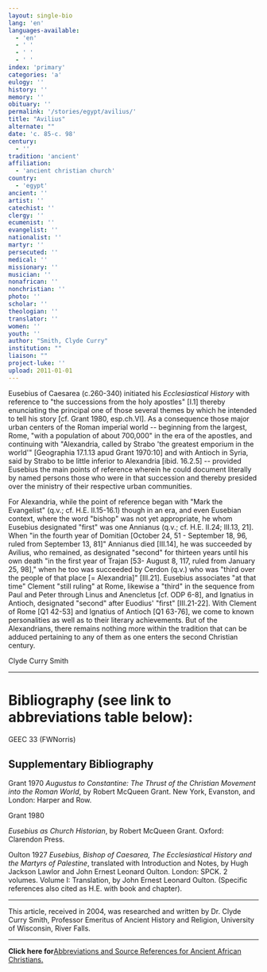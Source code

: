 ```yaml
---
layout: single-bio
lang: 'en'
languages-available:
  - 'en'
  - ' '
  - ' '
  - ' '
index: 'primary'
categories: 'a'
eulogy: ''
history: ''
memory: ''
obituary: ''
permalink: '/stories/egypt/avilius/'
title: "Avilius"
alternate: ""
date: 'c. 85-c. 98'
century:
  - ''
tradition: 'ancient'
affiliation:
  - 'ancient christian church'
country:
  - 'egypt'
ancient: ''
artist: ''
catechist: ''
clergy: ''
ecumenist: ''
evangelist: ''
nationalist: ''
martyr: ''
persecuted: ''
medical: ''
missionary: ''
musician: ''
nonafrican: ''
nonchristian: ''
photo: ''
scholar: ''
theologian: ''
translator: ''
women: ''
youth: ''
author: "Smith, Clyde Curry"
institution: ""
liaison: ""
project-luke: ''
upload: 2011-01-01
---
```




Eusebius of Caesarea (c.260-340) initiated his *Ecclesiastical History* with reference to "the successions from the holy apostles" [I.1] thereby enunciating the principal one of those several themes by which he intended to tell his story [cf. Grant 1980, esp.ch.VI].  As a consequence those major urban centers of the Roman imperial world -- beginning from the largest, Rome, "with a population of about 700,000" in the era of the apostles, and continuing with "Alexandria, called by Strabo 'the greatest emporium in the world'" [Geographia 17.1.13 apud Grant 1970:10] and with Antioch in Syria, said by Strabo to be little inferior to Alexandria [ibid. 16.2.5] -- provided Eusebius the main points of reference wherein he could document literally by named persons those who were in that succession and thereby presided over the ministry of their respective urban communities.

For Alexandria, while the point of reference began with "Mark the Evangelist" (q.v.; cf. H.E. II.15-16.1) though in an era, and even Eusebian context, where the word "bishop" was not yet appropriate, he whom Eusebius designated "first" was one Annianus (q.v.; cf. H.E. II.24; III.13, 21].  When "in the fourth year of Domitian [October 24, 51 - September 18, 96, ruled from  September 13, 81]" Annianus died [III.14], he was succeeded by Avilius, who remained, as designated "second" for thirteen years until his own death "in the first year of Trajan [53- August 8, 117, ruled from January 25, 98]," when he too was succeeded by Cerdon (q.v.) who was "third over the people of that place [= Alexandria]" [III.21].  Eusebius associates "at that time" Clement "still ruling" at Rome, likewise a "third" in the sequence from Paul and Peter through Linus and Anencletus [cf. ODP 6-8], and Ignatius in Antioch, designated "second" after Euodius' "first" [III.21-22].  With Clement of Rome [Q1 42-53] and Ignatius of Antioch [Q1 63-76], we come to known personalities as well as to their literary achievements.  But of the Alexandrians, there remains nothing more within the tradition that can be adduced pertaining to any of them as one enters the second Christian century.

Clyde Curry Smith

---

# Bibliography (see link to abbreviations table below):

GEEC 33 (FWNorris)

## Supplementary Bibliography

Grant 1970
*Augustus to Constantine:  The Thrust of the Christian Movement into the Roman World*, by Robert McQueen Grant.  New York, Evanston, and London:  Harper and Row.

Grant 1980

*Eusebius as Church Historian*, by Robert McQueen Grant. Oxford:  Clarendon Press.

Oulton 1927
*Eusebius, Bishop of Caesarea, The Ecclesiastical History and the Martyrs of Palestine*, translated with Introduction and Notes, by Hugh Jackson Lawlor and John Ernest Leonard Oulton.  London:  SPCK.  2 volumes.  Volume I:  Translation, by John Ernest Leonard Oulton.  (Specific references also cited as H.E. with book and chapter).

---

This article, received in 2004, was researched and written by Dr. Clyde Curry Smith, Professor Emeritus of Ancient History and Religion, University of Wisconsin, River Falls.

---

**Click here for**[Abbreviations and Source References for Ancient African Christians.]({{site.url}}/resources/ancient-references/)